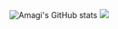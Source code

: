 ![Amagi's GitHub stats](https://github-readme-stats.vercel.app/api?username=ryucraftz)
![](https://komarev.com/ghpvc/?username=ryucraftz&color=blueviolet&style=for-the-badge&label=VISITORS)

